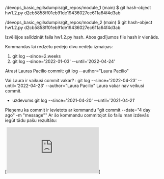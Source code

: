 /devops_basic_egilsdumpis/git_repos/module_1 (main)
$ git hash-object hw1.2.py
d2cb5858ff01eb91de19436027ec611a64f4d3ab

/devops_basic_egilsdumpis/git_repos/module_2 (main)
$ git hash-object hw1.2.py
d2cb5858ff01eb91de19436027ec611a64f4d3ab

Izvēlējos salīdzināt faila hw1.2.py hash. Abos gadījumos file hash ir vienāds.


Kommandas lai redzētu pēdējo divu nedēļu izmaiņas:
1) git log --since=2.weeks
2) git log --since='2022-01-03' --until='2022-04-24'

Atrast Lauras Pacilio commit:
git log --author="Laura Pacilio"

Vai Laura ir vaikusi commit vakar? :
git log --since='2022-04-23' --until='2022-04-23' --author="Laura Pacilio"
    Laura vakar nav veikusi commit.

* uzdevums
git log --since='2021-04-20' --until='2021-04-21'

Pieņemu ka commit ir ievietots ar kommandu "git commit --date="4 day ago" -m "message""
Ar šo kommandu commitojot šo failu man izdevās iegūt tādu pašu rezultātu:
 
[![N| *atbilde*](https://fv2-5.failiem.lv/thumb_show.php?i=8jeaknvyp&view)]
